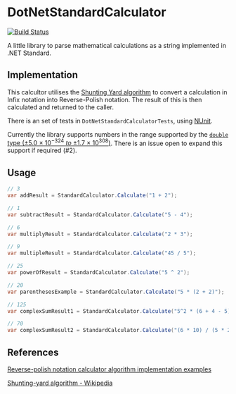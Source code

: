 # DotNetStandardCalculator

[![Build Status](https://travis-ci.org/Rooster212/DotNetStandardCalculator.svg?branch=master)](https://travis-ci.org/Rooster212/DotNetStandardCalculator)

A little library to parse mathematical calculations as a string implemented in .NET Standard.

## Implementation

This calcultor utilises the [Shunting Yard algorithm](https://en.wikipedia.org/wiki/Shunting-yard_algorithm) to convert a calculation in Infix notation into Reverse-Polish notation. The result of this is then calculated and returned to the caller.

There is an set of tests in `DotNetStandardCalculatorTests`, using [NUnit](http://nunit.org/).

Currently the library supports numbers in the range supported by the [`double` type (±5.0 × 10<sup>−324</sup> <i>to</i> ±1.7 × 10<sup>308</sup>)](https://docs.microsoft.com/en-us/dotnet/articles/csharp/language-reference/keywords/double). There is an issue open to expand this support if required (#2).

## Usage
```csharp
// 3
var addResult = StandardCalculator.Calculate("1 + 2");

// 1
var subtractResult = StandardCalculator.Calculate("5 - 4");

// 6
var multiplyResult = StandardCalculator.Calculate("2 * 3");

// 9
var multipleResult = StandardCalculator.Calculate("45 / 5");

// 25
var powerOfResult = StandardCalculator.Calculate("5 ^ 2");

// 20
var parenthesesExample = StandardCalculator.Calculate("5 * (2 + 2)");

// 125
var complexSumResult1 = StandardCalculator.Calculate("5^2 * (6 + 4 - 5)");

// 70
var complexSumResult2 = StandardCalculator.Calculate("(6 * 10) / (5 * 2) + 4^3");
```

## References

[Reverse-polish notation calculator algorithm implementation examples](https://rosettacode.org/wiki/Parsing/RPN_calculator_algorithm)

[Shunting-yard algorithm - Wikipedia](https://en.wikipedia.org/wiki/Shunting-yard_algorithm)
